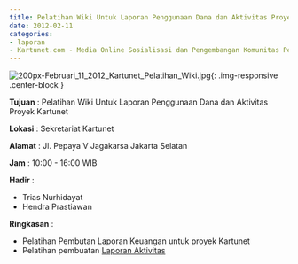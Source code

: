 ```yaml
---
title: Pelatihan Wiki Untuk Laporan Penggunaan Dana dan Aktivitas Proyek Kartunet
date: 2012-02-11 
categories:
- laporan
- Kartunet.com - Media Online Sosialisasi dan Pengembangan Komunitas Pemuda dengan Disabilitas
---
```

![200px-Februari_11_2012_Kartunet_Pelatihan_Wiki.jpg](/uploads/200px-Februari_11_2012_Kartunet_Pelatihan_Wiki.jpg){: .img-responsive .center-block }

**Tujuan** : Pelatihan Wiki Untuk Laporan Penggunaan Dana dan Aktivitas Proyek Kartunet

**Lokasi** : 	Sekretariat Kartunet

**Alamat** : Jl. Pepaya V Jagakarsa Jakarta Selatan

**Jam** : 10:00 - 16:00 WIB

**Hadir** : 
* Trias Nurhidayat
* Hendra Prastiawan

**Ringkasan** : 
* Pelatihan Pembutan Laporan Keuangan untuk proyek Kartunet
* Pelatihan pembuatan [Laporan Aktivitas](http://wiki.ciptamedia.org/wiki/Kartunet.com/Laporan_Aktivitas)

